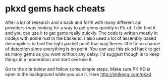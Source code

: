 # pkxd gems hack cheats

After a lot of research and a back and forth with many different api providers i was looking for a way to get gems quickly in Pk xd. I did find it and you can use it to get gems really quickly. The code is written mostly in nodejs with some rust in the backend. I also used a lot of assembly based decompilers to find the right packet point that way theres little to no chance of detection since everything is on point. You can use this pk xd hack to get as many gems as you want without any delay. I'd suggest though is to keep things in a moderation and dont overuse it. 

Go to the site below and follow some simple steps. Make sure PK XD is open in the background while you use it.
Here http://strikegg.com/pkxd
